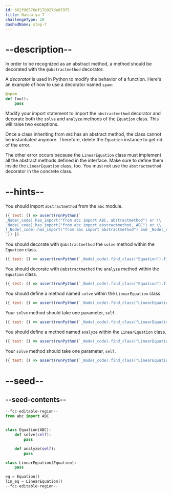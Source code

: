 ```yaml
---
id: 662f96576ef178927de87975
title: Hatua ya 7
challengeType: 20
dashedName: step-7
---
```


# --description--

In order to be recognized as an abstract method, a method should be decorated with the `@abstractmethod` decorator.

A <dfn>decorator</dfn> is used in Python to modify the behavior of a function. Here's an example of how to use a decorator named `spam`:

```py
@spam
def foo():
    pass
```

Modify your import statement to import the `abstractmethod` decorator and decorate both the `solve` and `analyze` methods of the `Equation` class. This will raise two exceptions.

Once a class inheriting from `ABC` has an abstract method, the class cannot be instantiated anymore. Therefore, delete the `Equation` instance to get rid of the error.

The other error occurs because the `LinearEquation` class must implement all the abstract methods defined in the interface. Make sure to define them inside the `LinearEquation` class, too. You must not use the `abstractmethod` decorator in the concrete class.

# --hints--

You should import `abstractmethod` from the `abc` module.

```js
({ test: () => assert(runPython(`
_Node(_code).has_import("from abc import ABC, abstractmethod") or \\
_Node(_code).has_import("from abc import abstractmethod, ABC") or \\
(_Node(_code).has_import("from abc import abstractmethod") and _Node(_code).has_import("from abc import ABC"))
`)) })
```

You should decorate with `@abstractmethod` the `solve` method within the `Equation` class.

```js
({ test: () => assert(runPython(`_Node(_code).find_class("Equation").find_function("solve").has_decorators("abstractmethod")`)) })
```

You should decorate with `@abstractmethod` the `analyze` method within the `Equation` class.

```js
({ test: () => assert(runPython(`_Node(_code).find_class("Equation").find_function("analyze").has_decorators("abstractmethod")`)) })
```

You should define a method named `solve` within the `LinearEquation` class.

```js
({ test: () => assert(runPython(`_Node(_code).find_class("LinearEquation").has_function("solve")`)) })
```

Your `solve` method should take one parameter, `self`.

```js
({ test: () => assert(runPython(`_Node(_code).find_class("LinearEquation").find_function("solve").has_args("self")`)) })
```

You should define a method named `analyze` within the `LinearEquation` class.

```js
({ test: () => assert(runPython(`_Node(_code).find_class("LinearEquation").has_function("analyze")`)) })
```

Your `solve` method should take one parameter, `self`.

```js
({ test: () => assert(runPython(`_Node(_code).find_class("LinearEquation").find_function("analyze").has_args("self")`)) })
```

# --seed--

## --seed-contents--

```py
--fcc-editable-region--
from abc import ABC


class Equation(ABC):
    def solve(self):
        pass

    def analyze(self):
        pass

class LinearEquation(Equation):
    pass

eq = Equation()
lin_eq = LinearEquation()
--fcc-editable-region--
```
